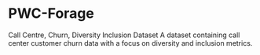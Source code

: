 # PWC-Forage
Call Centre, Churn, Diversity Inclusion Dataset
A dataset containing call center customer churn data with a focus on diversity and inclusion metrics.
